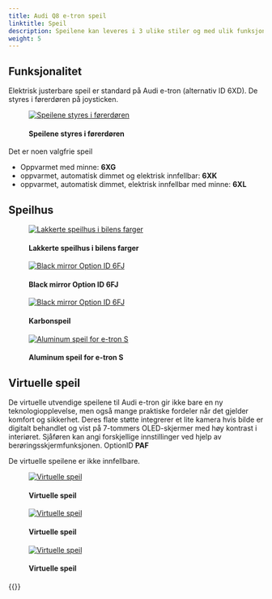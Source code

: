 ```yaml
---
title: Audi Q8 e-tron speil
linktitle: Speil
description: Speilene kan leveres i 3 ulike stiler og med ulik funksjonalitet.
weight: 5
---
```

<!-- markdownlint-disable MD033 -->
## Funksjonalitet

Elektrisk justerbare speil er standard på Audi e-tron (alternativ ID 6XD). De styres i førerdøren på joysticken.

<figure>
    <a href="https://media.electrichasgoneaudi.net/multimedia/models/e-tron/exterior/mirrors/control.jpg">
        <img src="https://media.electrichasgoneaudi.net/multimedia/models/e-tron/exterior/mirrors/controls.jpg" alt="Speilene styres i førerdøren" title="Speilene styres i førerdøren">
    </a>
    <figcaption><h4>Speilene styres i førerdøren</h4></figcaption>
</figure>

Det er noen valgfrie speil

- Oppvarmet med minne: **6XG**
- oppvarmet, automatisk dimmet og elektrisk innfellbar: **6XK**
- oppvarmet, automatisk dimmet, elektrisk innfellbar med minne: **6XL**

## Speilhus

<figure>
    <a href="https://media.electrichasgoneaudi.net/multimedia/models/e-tron/exterior/mirrors/mirrors_painted.png">
        <img src="https://media.electrichasgoneaudi.net/multimedia/models/e-tron/exterior/mirrors/mirrors_painteds.png" alt="Lakkerte speilhus i bilens farger" title="Lakkerte speilhus i bilens farger">
    </a>
    <figcaption><h4>Lakkerte speilhus i bilens farger</h4></figcaption>
</figure>

<figure>
    <a href="https://media.electrichasgoneaudi.net/multimedia/models/e-tron/exterior/mirrors/mirrors_black.png">
        <img src="https://media.electrichasgoneaudi.net/multimedia/models/e-tron/exterior/mirrors/mirrors_blacks.png" alt="Black mirror Option ID 6FJ" title="Black mirror Option ID 6FJ">
    </a>
    <figcaption><h4>Black mirror Option ID 6FJ</h4></figcaption>
</figure>

<figure>
    <a href="https://media.electrichasgoneaudi.net/multimedia/models/e-tron/exterior/mirrors/mirrors_carbon.png">
        <img src="https://media.electrichasgoneaudi.net/multimedia/models/e-tron/exterior/mirrors/mirrors_carbons.png" alt="Black mirror Option ID 6FJ" title="Black mirror Option ID 6FJ">
    </a>
    <figcaption><h4>Karbonspeil</h4></figcaption>
</figure>

<figure>
    <a href="https://media.electrichasgoneaudi.net/multimedia/models/e-tron/exterior/mirrors/mirrors_aluminum.jpg">
        <img src="https://media.electrichasgoneaudi.net/multimedia/models/e-tron/exterior/mirrors/mirrors_aluminums.jpg" alt="Aluminum speil for e-tron S" title="Aluminum speil for e-tron S">
    </a>
    <figcaption><h4>Aluminum speil for e-tron S</h4></figcaption>
</figure>

## Virtuelle speil

De virtuelle utvendige speilene til Audi e-tron gir ikke bare en ny teknologiopplevelse, men også mange praktiske fordeler når det gjelder komfort og sikkerhet. Deres flate støtte integrerer et lite kamera hvis bilde er digitalt behandlet og vist på 7-tommers OLED-skjermer med høy kontrast i interiøret. Sjåføren kan angi forskjellige innstillinger ved hjelp av berøringsskjermfunksjonen. OptionID **PAF**

De virtuelle speilene er ikke innfellbare.

<figure>
    <a href="https://media.electrichasgoneaudi.net/multimedia/models/e-tron/exterior/mirrors/virtualmirrors.jpg">
        <img src="https://media.electrichasgoneaudi.net/multimedia/models/e-tron/exterior/mirrors/virtualmirrorss.jpg" alt="Virtuelle speil" title="Virtuelle speil">
    </a>
    <figcaption><h4>Virtuelle speil</h4></figcaption>
</figure>

<figure>
    <a href="https://media.electrichasgoneaudi.net/multimedia/models/e-tron/exterior/mirrors/virtualmirrors2.jpg">
        <img src="https://media.electrichasgoneaudi.net/multimedia/models/e-tron/exterior/mirrors/virtualmirrors2s.jpg" alt="Virtuelle speil" title="Virtuelle speil">
    </a>
    <figcaption><h4>Virtuelle speil</h4></figcaption>
</figure>

<figure>
    <a href="https://media.electrichasgoneaudi.net/multimedia/models/e-tron/exterior/mirrors/virtualmirrors3.jpg">
        <img src="https://media.electrichasgoneaudi.net/multimedia/models/e-tron/exterior/mirrors/virtualmirrors3s.jpg" alt="Virtuelle speil" title="Virtuelle speil">
    </a>
    <figcaption><h4>Virtuelle speil</h4></figcaption>
</figure>

{{<children description="true" />}}
